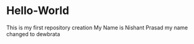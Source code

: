 # Hello-World
This is my first repository creation
My Name is Nishant Prasad
my name changed to dewbrata

